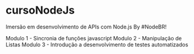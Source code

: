 # cursoNodeJs

Imersão em desenvolvimento de APIs com Node.js By #NodeBR!

Modulo 1 - Sincronia de funções javascript 
Modulo 2 - Manipulação de Listas
Modulo 3 - Introdução a desenvolvimento de testes automatizados 
